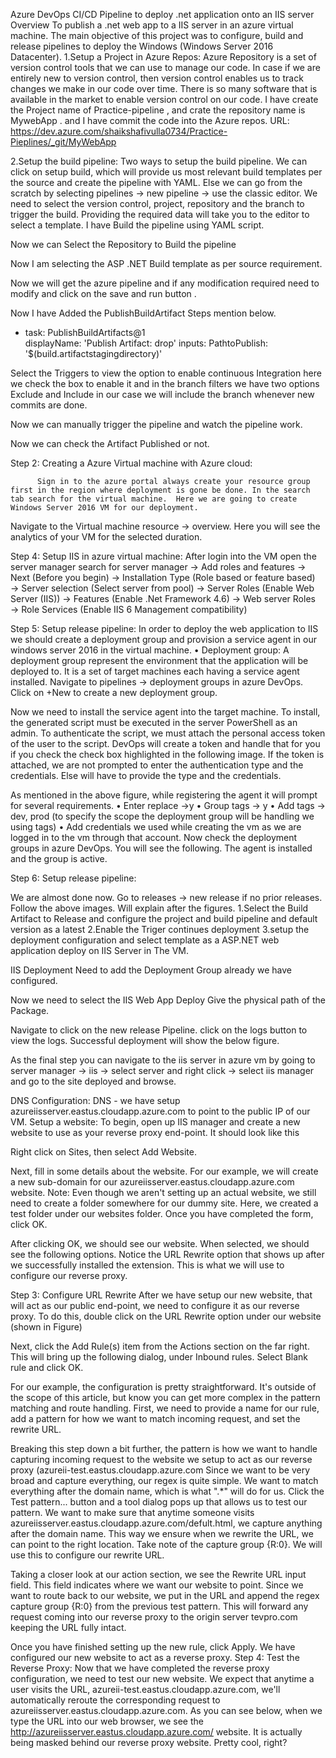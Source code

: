 Azure DevOps CI/CD Pipeline to deploy .net application onto an IIS server
Overview
To publish a .net web app to a IIS server in an azure virtual machine. The main objective of this project was to configure, build and release pipelines to deploy the Windows (Windows Server 2016 Datacenter).
1.Setup a Project in Azure Repos:
Azure Repository is a set of version control tools that we can use to manage our code. In case if we are entirely new to version control, then version control enables us to track changes we make in our code over time. There is so many software that is available in the market to enable version control on our code.
    I have create the Project name of Practice-pipeline , and crate the repository name is MywebApp . and I have commit the code into the Azure repos. 
URL: https://dev.azure.com/shaikshafivulla0734/Practice-Pieplines/_git/MyWebApp


 
2.Setup the build pipeline:
      Two ways to setup the build pipeline. We can click on setup build, which will provide us most relevant build templates per the source and create the pipeline with YAML.
        Else we can go from the scratch by selecting pipelines → new pipeline → use the classic editor. We need to select the version control, project, repository and the branch to trigger the build. Providing the required data will take you to the editor to select a template.
I have Build the pipeline using YAML script.
 
Now we can Select the Repository to Build the pipeline

 



Now I am selecting the ASP .NET Build template as per source requirement.
 


Now we will get the azure pipeline and if any modification required need to modify and click on the save and run button .
 

Now I have Added the PublishBuildArtifact Steps mention below.

- task: PublishBuildArtifacts@1    
  displayName: 'Publish Artifact: drop'
  inputs:
    PathtoPublish: '$(build.artifactstagingdirectory)'





 


Select the Triggers to view the option to enable continuous Integration here we check the box to enable it and in the branch filters we have two options Exclude and Include in our case we will include the branch whenever new commits are done.
 
Now we can manually trigger the pipeline and watch the pipeline work.
 
Now we can check the Artifact Published or not.  
 



Step 2: Creating a Azure Virtual machine with Azure cloud:

          Sign in to the azure portal always create your resource group first in the region where deployment is gone be done. In the search tab search for the virtual machine.  Here we are going to create Windows Server 2016 VM for our deployment.
 

Navigate to the Virtual machine resource → overview. Here you will see the analytics of your VM for the selected duration.
 


Step 4: Setup IIS in azure virtual machine:
After login into the VM open the server manager
search for server manager → Add roles and features → Next (Before you begin) → Installation Type (Role based or feature based) → Server selection (Select server from pool) → Server Roles (Enable Web Server (IIS)) → Features (Enable .Net Framework 4.6) → Web server Roles → Role Services (Enable IIS 6 Management compatibility)
 
Step 5: Setup release pipeline:
In order to deploy the web application to IIS we should create a deployment group and provision a service agent in our windows server 2016 in the virtual machine.
•	Deployment group:
A deployment group represent the environment that the application will be deployed to. It is a set of target machines each having a service agent installed.
Navigate to pipelines → deployment groups in azure DevOps. Click on +New to create a new deployment group.
 
Now we need to install the service agent into the target machine. To install, the generated script must be executed in the server PowerShell as an admin. To authenticate the script, we must attach the personal access token of the user to the script. DevOps will create a token and handle that for you if you check the check box highlighted in the following image. If the token is attached, we are not prompted to enter the authentication type and the credentials. Else will have to provide the type and the credentials.

 
As mentioned in the above figure, while registering the agent it will prompt for several requirements.
•	Enter replace →y
•	Group tags → y
•	Add tags → dev, prod (to specify the scope the deployment group will be handling we using tags)
•	Add credentials we used while creating the vm as we are logged in to the vm through that account.
Now check the deployment groups in azure DevOps. You will see the following. The agent is installed and the group is active.

 

Step 6: Setup release pipeline:

 
We are almost done now. Go to releases → new release if no prior releases. Follow the above images. Will explain after the figures.
1.Select the Build Artifact to Release and configure the project and build pipeline and default version as a latest 
2.Enable the Triger continues deployment
3.setup the deployment configuration and select template as a ASP.NET web application deploy on IIS Server in The VM.
 
IIS Deployment Need to add the Deployment Group already we have configured.
 



Now we need to select the IIS Web App Deploy Give the physical path of the Package.
 
Navigate to click on the new release Pipeline. click on the logs button to view the logs. Successful deployment will show the below figure.
 




 
As the final step you can navigate to the iis server in azure vm by going to server manager → iis → select server and right click → select iis manager and go to the site deployed and browse.
 
DNS Configuration:
DNS - we have setup azureiisserver.eastus.cloudapp.azure.com to point to the public IP of our VM.
 Setup a website:
To begin, open up IIS manager and create a new website to use as your reverse proxy end-point. It should look like this

Right click on Sites, then select Add Website.
 
Next, fill in some details about the website. For our example, we will create a new sub-domain for our azureiisserver.eastus.cloudapp.azure.com website.
  Note: Even though we aren't setting up an actual website, we still need to create a folder somewhere for our dummy site. Here, we created a test folder under our websites folder.
Once you have completed the form, click OK.
 
After clicking OK, we should see our website.
When selected, we should see the following options. Notice the URL Rewrite option that shows up after we successfully installed the extension. This is what we will use to configure our reverse proxy.
 
Step 3: Configure URL Rewrite
After we have setup our new website, that will act as our public end-point, we need to configure it as our reverse proxy.
To do this, double click on the URL Rewrite option under our website (shown in Figure)
 
Next, click the Add Rule(s) item from the Actions section on the far right.
This will bring up the following dialog, under Inbound rules. Select Blank rule and click OK.
 
For our example, the configuration is pretty straightforward. It's outside of the scope of this article, but know you can get more complex in the pattern matching and route handling.
First, we need to provide a name for our rule, add a pattern for how we want to match incoming request, and set the rewrite URL.
 
 
Breaking this step down a bit further, the pattern is how we want to handle capturing incoming request to the website we setup to act as our reverse proxy (azureii-test.eastus.cloudapp.azure.com
Since we want to be very broad and capture everything, our regex is quite simple. We want to match everything after the domain name, which is what ".*" will do for us.
Click the Test pattern... button and a tool dialog pops up that allows us to test our pattern. We want to make sure that anytime someone visits azureiisserver.eastus.cloudapp.azure.com/defult.html, we capture anything after the domain name. This way we ensure when we rewrite the URL, we can point to the right location.
Take note of the capture group {R:0}. We will use this to configure our rewrite URL.
 
Taking a closer look at our action section, we see the Rewrite URL input field. This field indicates where we want our website to point. Since we want to route back to our website, we put in the URL and append the regex capture group {R:0} from the previous test pattern.
This will forward any request coming into our reverse proxy to the origin server tevpro.com keeping the URL fully intact.
 
 
Once you have finished setting up the new rule, click Apply.
We have configured our new website to act as a reverse proxy.
Step 4: Test the Reverse Proxy:
Now that we have completed the reverse proxy configuration, we need to test our new website.
We expect that anytime a user visits the URL, azureii-test.eastus.cloudapp.azure.com, we'll automatically reroute the corresponding request to azureiisserver.eastus.cloudapp.azure.com.
As you can see below, when we type the URL into our web browser, we see the http://azureiisserver.eastus.cloudapp.azure.com/ website. It is actually being masked behind our reverse proxy website. Pretty cool, right?
 





